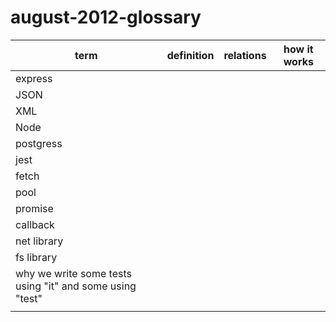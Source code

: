 # august-2012-glossary

| term | definition | relations | how it works |
| --- | --- | --- | --- |
| express |     |     |     |
| JSON  |     |     |     |
| XML  |     |     |     |
| Node  |     |     |     |
| postgress  |     |     |     |
| jest  |     |     |     |
| fetch  |     |     |     |
| pool  |     |     |     |
| promise  |     |     |     |
| callback  |     |     |     |
| net library  |     |     |     |
| fs library  |     |     |     |
| why we write some tests using "it" and some using "test"  |     |     |     |
| |  |  |  |
